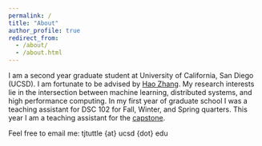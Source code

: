 ```yaml
---
permalink: /
title: "About"
author_profile: true
redirect_from: 
  - /about/
  - /about.html
---
```


I am a second year graduate student at University of California, San Diego (UCSD). I am fortunate to be advised by [Hao Zhang](https://cseweb.ucsd.edu/~haozhang/). My research interests lie in the intersection between machine learning, distributed systems, and high performance computing. 
In my first year of graduate school I was a teaching assistant for DSC 102 for Fall, Winter, and Spring quarters. This year I am a teaching assistant for the [capstone](https://dsc-capstone.org/). 

Feel free to email me: tjtuttle {at} ucsd {dot} edu

